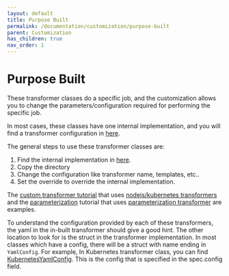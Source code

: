 ```yaml
---
layout: default
title: Purpose Built
permalink: /documentation/customization/purpose-built
parent: Customization
has_children: true
nav_order: 1
---
```


# Purpose Built

These transformer classes do a specific job, and the customization allows you to change the parameters/configuration required for performing the specific job.

In most cases, these classes have one internal implementation, and you will find a transformer configuration in [here](https://github.com/konveyor/move2kube/tree/main/assets/inbuilt/transformers). 

The general steps to use these transformer classes are:
1. Find the internal implementation in [here](https://github.com/konveyor/move2kube/tree/main/assets/inbuilt/transformers). 
1. Copy the directory
1. Change the configuration like transformer name, templates, etc..
1. Set the override to override the internal implementation.

The [custom transformer tutorial](https://move2kube.konveyor.io/tutorials/customizing-the-output/custom-dockerfile-change-inbuilt-behavior) that uses [nodejs/kubernetes transformers](https://github.com/konveyor/move2kube-transformers/tree/main/custom-dockerfile-change-inbuilt-behavior) and the [parameterization](https://move2kube.konveyor.io/tutorials/customizing-the-output/custom-parameterization-of-helm-charts-kustomize-octemplates) tutorial that uses [parameterization transformer](https://github.com/konveyor/move2kube-transformers/tree/main/custom-helm-kustomize-octemplates-parameterization) are examples.

To understand the configuration provided by each of these transformers, the yaml in the in-built transformer should give a good hint. The other location to look for is the struct in the transformer implementation. In most classes which have a config, there will be a struct with name ending in `YamlConfig`. For example, In Kubernetes transformer class, you can find [KubernetesYamlConfig](https://github.com/konveyor/move2kube/blob/171f6d26c195ce1e1f8b0ec6e7b68d17401776f3/transformer/kubernetes/kubernetestransformer.go#L48). This is the config that is specified in the spec.config field.
